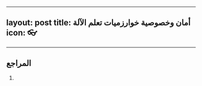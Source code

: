 
---
layout: post
title:  أمان وخصوصية خوارزميات تعلم الآلة 
icon: 👓
---




---

## المراجع
1.





